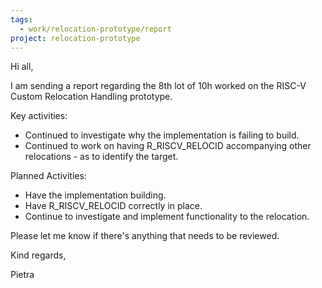 ```yaml
---
tags:
  - work/relocation-prototype/report
project: relocation-prototype
---
```

Hi all,

I am sending a report regarding the 8th lot of 10h worked on the RISC-V
Custom Relocation Handling prototype.

Key activities:
* Continued to investigate why the implementation is failing to build.
* Continued to work on having R_RISCV_RELOCID accompanying other relocations - as to identify the target.

Planned Activities:
* Have the implementation building.
* Have R_RISCV_RELOCID correctly in place.
* Continue to investigate and implement functionality to the relocation.

Please let me know if there's anything that needs to be reviewed.

Kind regards,

Pietra